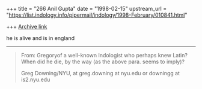 +++
title = "266 Anil Gupta"
date = "1998-02-15"
upstream_url = "https://list.indology.info/pipermail/indology/1998-February/010841.html"

+++
[Archive link](https://list.indology.info/pipermail/indology/1998-February/010841.html)

he is alive and is in england


----------
> From: Gregoryof a well-known Indologist who perhaps knew Latin? When
> did he die, by the way (as the above para. seems to imply)?
>
> Greg Downing/NYU, at greg.downing at nyu.edu or downingg at is2.nyu.edu



